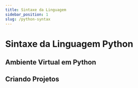```yaml
---
title: Sintaxe da Linguagem
sidebar_position: 1
slug: /python-syntax 
---
```


# Sintaxe da Linguagem Python

## Ambiente Virtual em Python

## Criando Projetos
